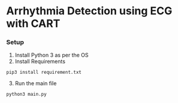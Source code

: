 # Arrhythmia Detection using ECG with CART

### Setup
1) Install Python 3 as per the OS
2) Install Requirements
```commandline
pip3 install requirement.txt
```
3) Run the main file
```commandline
python3 main.py
```


